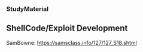 ### StudyMaterial

## ShellCode/Exploit Development
SamBowne: https://samsclass.info/127/127_S18.shtml
